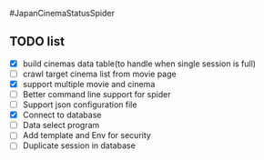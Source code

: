 #JapanCinemaStatusSpider

## TODO list
- [x] build cinemas data table(to handle when single session is full)
- [ ] crawl target cinema list from movie page
- [x] support multiple movie and cinema
- [ ] Better command line support for spider
- [ ] Support json configuration file
- [x] Connect to database 
- [ ] Data select program
- [ ] Add template and Env for security
- [ ] Duplicate session in database